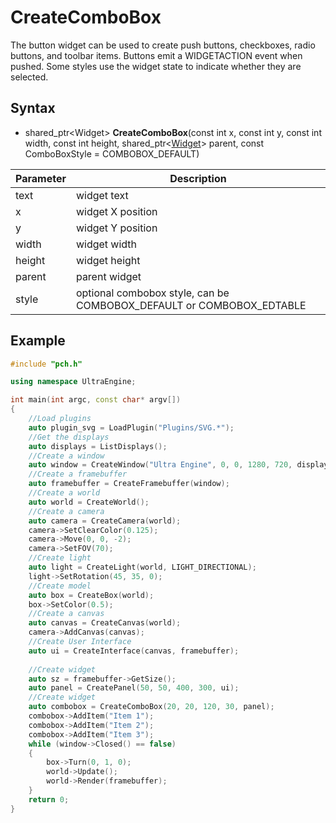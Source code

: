 # CreateComboBox #

The button widget can be used to create push buttons, checkboxes, radio buttons, and toolbar items. Buttons emit a WIDGETACTION event when pushed. Some styles use the widget state to indicate whether they are selected.

## Syntax ##

- shared_ptr<Widget\> **CreateComboBox**(const int x, const int y, const int width, const int height, shared_ptr<[Widget](Widget.md)\> parent, const ComboBoxStyle = COMBOBOX_DEFAULT)

| Parameter | Description |
| --- | --- |
| text | widget text |
| x | widget X position |
| y | widget Y position |
| width | widget width |
| height | widget height |
| parent | parent widget |
| style | optional combobox style, can be COMBOBOX_DEFAULT or COMBOBOX_EDTABLE |

## Example ##
```c++
#include "pch.h"

using namespace UltraEngine;

int main(int argc, const char* argv[])
{
    //Load plugins
    auto plugin_svg = LoadPlugin("Plugins/SVG.*");
    //Get the displays
    auto displays = ListDisplays();
    //Create a window
    auto window = CreateWindow("Ultra Engine", 0, 0, 1280, 720, displays[0]);
    //Create a framebuffer
    auto framebuffer = CreateFramebuffer(window);
    //Create a world
    auto world = CreateWorld();
    //Create a camera
    auto camera = CreateCamera(world);
    camera->SetClearColor(0.125);
    camera->Move(0, 0, -2);
    camera->SetFOV(70);
    //Create light
    auto light = CreateLight(world, LIGHT_DIRECTIONAL);
    light->SetRotation(45, 35, 0);
    //Create model
    auto box = CreateBox(world);
    box->SetColor(0.5);
    //Create a canvas
    auto canvas = CreateCanvas(world);
    camera->AddCanvas(canvas);
    //Create User Interface
    auto ui = CreateInterface(canvas, framebuffer);
    
    //Create widget
    auto sz = framebuffer->GetSize();
    auto panel = CreatePanel(50, 50, 400, 300, ui);
    //Create widget
    auto combobox = CreateComboBox(20, 20, 120, 30, panel);
    combobox->AddItem("Item 1");
    combobox->AddItem("Item 2");
    combobox->AddItem("Item 3");
    while (window->Closed() == false)
    {
        box->Turn(0, 1, 0);
        world->Update();
        world->Render(framebuffer);
    }
    return 0;
}
```

